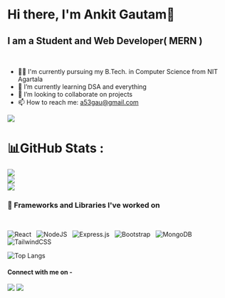 # Hi there, I'm Ankit Gautam👋
## I am a Student and Web Developer( MERN )

<br>

- 🧑‍🎓 I'm currently pursuing my B.Tech. in Computer Science from NIT Agartala
- 🌱 I’m currently learning DSA and everything
- 👯 I’m looking to collaborate on projects
- 📫 How to reach me: [a53gau@gmail.com](mailto:a53gau@gmail.com)

[![](https://visitcount.itsvg.in/api?id=TheAnkitGautam&label=Profile%20Visits&pretty=false)](https://visitcount.itsvg.in)
<br>

# 📊GitHub Stats :
![](https://github-readme-stats.vercel.app/api?username=TheAnkitGautam&theme=radical&hide_border=false&include_all_commits=true&count_private=true)<br/>
![](https://github-readme-streak-stats.herokuapp.com/?user=TheAnkitGautam&theme=radical&hide_border=false)<br/>
![](https://github-readme-stats.vercel.app/api/top-langs/?username=TheAnkitGautam&theme=radical&hide_border=false&include_all_commits=true&count_private=true&layout=compact)

### 🚀 Frameworks and Libraries I've worked on

<br/>

![React](https://img.shields.io/badge/react-%2320232a.svg?style=for-the-badge&logo=react&logoColor=%2361DAFB) &nbsp;
![NodeJS](https://img.shields.io/badge/node.js-6DA55F?style=for-the-badge&logo=node.js&logoColor=white) &nbsp;
![Express.js](https://img.shields.io/badge/express.js-%23404d59.svg?style=for-the-badge&logo=express&logoColor=%2361DAFB) &nbsp;
![Bootstrap](https://img.shields.io/badge/bootstrap-%23563D7C.svg?style=for-the-badge&logo=bootstrap&logoColor=white) &nbsp;
![MongoDB](https://img.shields.io/badge/MongoDB-%234ea94b.svg?style=for-the-badge&logo=mongodb&logoColor=white) &nbsp;
![TailwindCSS](https://img.shields.io/badge/tailwindcss-%2338B2AC.svg?style=for-the-badge&logo=tailwind-css&logoColor=white)
<br>


![Top Langs](https://github-readme-stats.vercel.app/api/top-langs/?username=TheAnkitGautam&theme=radical&hide_border=true&layout=compact)
<br>

#### Connect with me on - 
[<img src="https://img.shields.io/badge/linkedin-%230077B5.svg?&style=for-the-badge&logo=linkedin&logoColor=white" />](https://www.linkedin.com/in/theankitgautam/) 
[<img src ="https://img.shields.io/badge/Email-Here-%23E4405F.svg?&style=for-the-badge&logo=&logoColor=white%22">](mailto:a53gau@gmail.com)